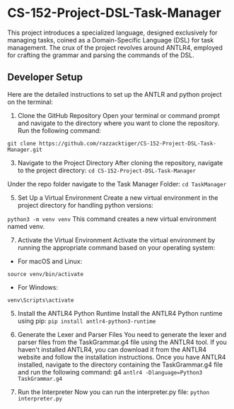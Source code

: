 # CS-152-Project-DSL-Task-Manager
This project introduces a specialized language, designed exclusively for managing tasks, coined as a Domain-Specific Language (DSL) for task management. The crux of the project revolves around ANTLR4, employed for crafting the grammar and parsing the commands of the DSL. 

## Developer Setup 
Here are the detailed instructions to set up the ANTLR and python project on the terminal:

1. Clone the GitHub Repository
Open your terminal or command prompt and navigate to the directory where you want to clone the repository. Run the following command:

`git clone https://github.com/razzacktiger/CS-152-Project-DSL-Task-Manager.git`

3. Navigate to the Project Directory
After cloning the repository, navigate to the project directory:
`cd CS-152-Project-DSL-Task-Manager`

Under the repo folder navigate to the Task Manager Folder:
`cd TaskManager`

5. Set Up a Virtual Environment
Create a new virtual environment in the project directory for handling python versions:

`python3 -m venv venv`
This command creates a new virtual environment named venv.

7. Activate the Virtual Environment
Activate the virtual environment by running the appropriate command based on your operating system:
- For macOS and Linux:

`source venv/bin/activate`
- For Windows:

`venv\Scripts\activate`

5. Install the ANTLR4 Python Runtime
Install the ANTLR4 Python runtime using pip:
`pip install antlr4-python3-runtime`

6. Generate the Lexer and Parser Files
You need to generate the lexer and parser files from the TaskGrammar.g4 file using the ANTLR4 tool. If you haven't installed ANTLR4, you can download it from the ANTLR4 website and follow the installation instructions.
Once you have ANTLR4 installed, navigate to the directory containing the TaskGrammar.g4 file and run the following command:
g4
`antlr4 -Dlanguage=Python3 TaskGrammar.g4 `

7. Run the Interpreter
Now you can run the interpreter.py file:
`python interpreter.py`



